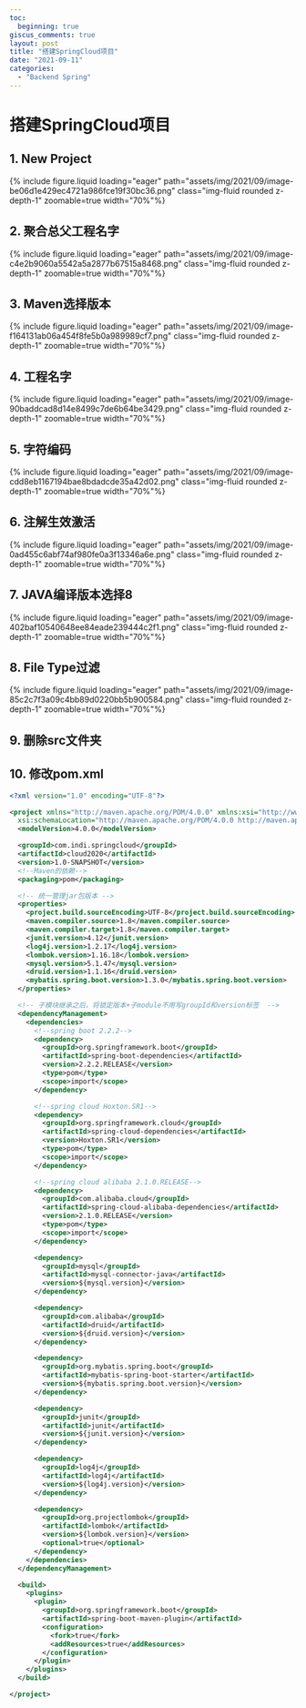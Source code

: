 ```yaml
---
toc:
  beginning: true
giscus_comments: true
layout: post
title: "搭建SpringCloud项目"
date: "2021-09-11"
categories: 
  - "Backend Spring"
---
```


# 搭建SpringCloud项目

## 1. New Project

{% include figure.liquid loading="eager" path="assets/img/2021/09/image-be06d1e429ec4721a986fce19f30bc36.png" class="img-fluid rounded z-depth-1" zoomable=true width="70%"%}

## 2. 聚合总父工程名字
{% include figure.liquid loading="eager" path="assets/img/2021/09/image-c4e2b9060a5542a5a2877b67515a8468.png" class="img-fluid rounded z-depth-1" zoomable=true width="70%"%}

## 3. Maven选择版本
{% include figure.liquid loading="eager" path="assets/img/2021/09/image-f164131ab06a454f8fe5b0a989989cf7.png" class="img-fluid rounded z-depth-1" zoomable=true width="70%"%}

## 4. 工程名字
{% include figure.liquid loading="eager" path="assets/img/2021/09/image-90baddcad8d14e8499c7de6b64be3429.png" class="img-fluid rounded z-depth-1" zoomable=true width="70%"%}

## 5. 字符编码
{% include figure.liquid loading="eager" path="assets/img/2021/09/image-cdd8eb1167194bae8bdadcde35a42d02.png" class="img-fluid rounded z-depth-1" zoomable=true width="70%"%}

## 6. 注解生效激活
{% include figure.liquid loading="eager" path="assets/img/2021/09/image-0ad455c6abf74af980fe0a3f13346a6e.png" class="img-fluid rounded z-depth-1" zoomable=true width="70%"%}

## 7. JAVA编译版本选择8
{% include figure.liquid loading="eager" path="assets/img/2021/09/image-402baf10540648ee84eade239444c2f1.png" class="img-fluid rounded z-depth-1" zoomable=true width="70%"%}

## 8. File Type过滤
{% include figure.liquid loading="eager" path="assets/img/2021/09/image-85c2c7f3a09c4bb89d0220bb5b900584.png" class="img-fluid rounded z-depth-1" zoomable=true width="70%"%}

## 9. 删除src文件夹

## 10. 修改pom.xml
```xml
<?xml version="1.0" encoding="UTF-8"?>

<project xmlns="http://maven.apache.org/POM/4.0.0" xmlns:xsi="http://www.w3.org/2001/XMLSchema-instance"
  xsi:schemaLocation="http://maven.apache.org/POM/4.0.0 http://maven.apache.org/xsd/maven-4.0.0.xsd">
  <modelVersion>4.0.0</modelVersion>

  <groupId>com.indi.springcloud</groupId>
  <artifactId>cloud2020</artifactId>
  <version>1.0-SNAPSHOT</version>
  <!--Maven的依赖-->
  <packaging>pom</packaging>

  <!-- 统一管理jar包版本 -->
  <properties>
    <project.build.sourceEncoding>UTF-8</project.build.sourceEncoding>
    <maven.compiler.source>1.8</maven.compiler.source>
    <maven.compiler.target>1.8</maven.compiler.target>
    <junit.version>4.12</junit.version>
    <log4j.version>1.2.17</log4j.version>
    <lombok.version>1.16.18</lombok.version>
    <mysql.version>5.1.47</mysql.version>
    <druid.version>1.1.16</druid.version>
    <mybatis.spring.boot.version>1.3.0</mybatis.spring.boot.version>
  </properties>

  <!-- 子模块继承之后，将锁定版本+子module不用写groupId和version标签  -->
  <dependencyManagement>
    <dependencies>
      <!--spring boot 2.2.2-->
      <dependency>
        <groupId>org.springframework.boot</groupId>
        <artifactId>spring-boot-dependencies</artifactId>
        <version>2.2.2.RELEASE</version>
        <type>pom</type>
        <scope>import</scope>
      </dependency>

      <!--spring cloud Hoxton.SR1-->
      <dependency>
        <groupId>org.springframework.cloud</groupId>
        <artifactId>spring-cloud-dependencies</artifactId>
        <version>Hoxton.SR1</version>
        <type>pom</type>
        <scope>import</scope>
      </dependency>

      <!--spring cloud alibaba 2.1.0.RELEASE-->
      <dependency>
        <groupId>com.alibaba.cloud</groupId>
        <artifactId>spring-cloud-alibaba-dependencies</artifactId>
        <version>2.1.0.RELEASE</version>
        <type>pom</type>
        <scope>import</scope>
      </dependency>

      <dependency>
        <groupId>mysql</groupId>
        <artifactId>mysql-connector-java</artifactId>
        <version>${mysql.version}</version>
      </dependency>

      <dependency>
        <groupId>com.alibaba</groupId>
        <artifactId>druid</artifactId>
        <version>${druid.version}</version>
      </dependency>

      <dependency>
        <groupId>org.mybatis.spring.boot</groupId>
        <artifactId>mybatis-spring-boot-starter</artifactId>
        <version>${mybatis.spring.boot.version}</version>
      </dependency>

      <dependency>
        <groupId>junit</groupId>
        <artifactId>junit</artifactId>
        <version>${junit.version}</version>
      </dependency>

      <dependency>
        <groupId>log4j</groupId>
        <artifactId>log4j</artifactId>
        <version>${log4j.version}</version>
      </dependency>

      <dependency>
        <groupId>org.projectlombok</groupId>
        <artifactId>lombok</artifactId>
        <version>${lombok.version}</version>
        <optional>true</optional>
      </dependency>
    </dependencies>
  </dependencyManagement>

  <build>
    <plugins>
      <plugin>
        <groupId>org.springframework.boot</groupId>
        <artifactId>spring-boot-maven-plugin</artifactId>
        <configuration>
          <fork>true</fork>
          <addResources>true</addResources>
        </configuration>
      </plugin>
    </plugins>
  </build>

</project>
```

